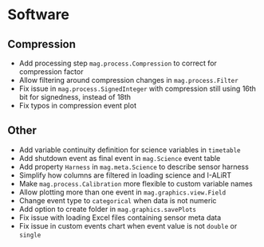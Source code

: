 # Software

## Compression

- Add processing step `mag.process.Compression` to correct for compression factor
- Allow filtering around compression changes in `mag.process.Filter`
- Fix issue in `mag.process.SignedInteger` with compression still using 16th bit for signedness, instead of 18th
- Fix typos in compression event plot

## Other

- Add variable continuity definition for science variables in `timetable`
- Add shutdown event as final event in `mag.Science` event table
- Add property `Harness` in `mag.meta.Science` to describe sensor harness
- Simplify how columns are filtered in loading science and I-ALiRT
- Make `mag.process.Calibration` more flexible to custom variable names
- Allow plotting more than one event in `mag.graphics.view.Field`
- Change event type to `categorical` when data is not numeric
- Add option to create folder in `mag.graphics.savePlots`
- Fix issue with loading Excel files containing sensor meta data
- Fix issue in custom events chart when event value is not `double` or `single`
